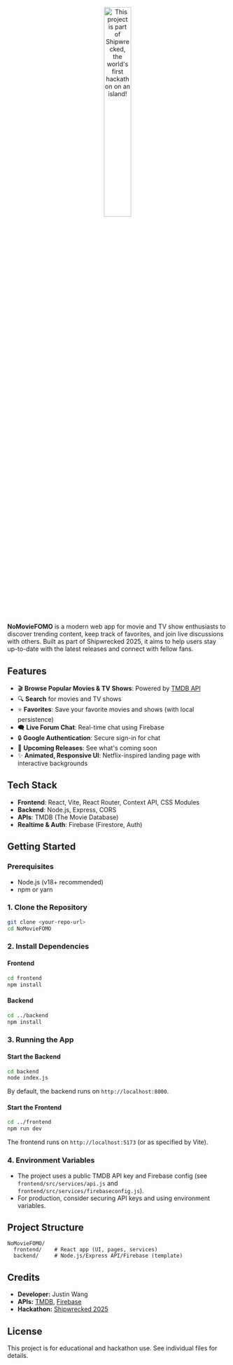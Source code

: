 <div align="center">
  <a href="https://shipwrecked.hackclub.com/?t=ghrm" target="_blank">
    <img src="https://hc-cdn.hel1.your-objectstorage.com/s/v3/739361f1d440b17fc9e2f74e49fc185d86cbec14_badge.png" 
         alt="This project is part of Shipwrecked, the world's first hackathon on an island!" 
         style="width: 35%;">
  </a>
</div>

#

**NoMovieFOMO** is a modern web app for movie and TV show enthusiasts to discover trending content, keep track of favorites, and join live discussions with others. Built as part of Shipwrecked 2025, it aims to help users stay up-to-date with the latest releases and connect with fellow fans.

## Features

- 🎬 **Browse Popular Movies & TV Shows**: Powered by [TMDB API](https://www.themoviedb.org/documentation/api)
- 🔍 **Search** for movies and TV shows
- ⭐ **Favorites**: Save your favorite movies and shows (with local persistence)
- 🗨️ **Live Forum Chat**: Real-time chat using Firebase
- 🔒 **Google Authentication**: Secure sign-in for chat
- 📅 **Upcoming Releases**: See what's coming soon
- ✨ **Animated, Responsive UI**: Netflix-inspired landing page with interactive backgrounds

## Tech Stack

- **Frontend**: React, Vite, React Router, Context API, CSS Modules
- **Backend**: Node.js, Express, CORS
- **APIs**: TMDB (The Movie Database)
- **Realtime & Auth**: Firebase (Firestore, Auth)

## Getting Started

### Prerequisites

- Node.js (v18+ recommended)
- npm or yarn

### 1. Clone the Repository

```bash
git clone <your-repo-url>
cd NoMovieFOMO
```

### 2. Install Dependencies

#### Frontend

```bash
cd frontend
npm install
```

#### Backend

```bash
cd ../backend
npm install
```

### 3. Running the App

#### Start the Backend

```bash
cd backend
node index.js
```

By default, the backend runs on `http://localhost:8000`.

#### Start the Frontend

```bash
cd ../frontend
npm run dev
```

The frontend runs on `http://localhost:5173` (or as specified by Vite).

### 4. Environment Variables

- The project uses a public TMDB API key and Firebase config (see `frontend/src/services/api.js` and `frontend/src/services/firebaseconfig.js`).
- For production, consider securing API keys and using environment variables.

## Project Structure

```
NoMovieFOMO/
  frontend/    # React app (UI, pages, services)
  backend/     # Node.js/Express API/Firebase (template)
```

## Credits

- **Developer:** Justin Wang
- **APIs:** [TMDB](https://www.themoviedb.org/), [Firebase](https://firebase.google.com/)
- **Hackathon:** [Shipwrecked 2025](https://shipwrecked.hackclub.com/)

## License

This project is for educational and hackathon use. See individual files for details.
